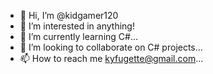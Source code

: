 - 👋 Hi, I’m @kidgamer120
- 👀 I’m interested in anything!
- 🌱 I’m currently learning C#...
- 💞️ I’m looking to collaborate on C# projects...
- 📫 How to reach me kyfugette@gmail.com...

<!---
kidgamer120/kidgamer120 is a ✨ special ✨ repository because its `README.md` (this file) appears on your GitHub profile.
You can click the Preview link to take a look at your changes.
--->
